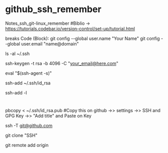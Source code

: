 # github_ssh_remember
Notes_ssh_git-linux_remember
#Biblio -> https://tutorials.codebar.io/version-control/set-up/tutorial.html

breaks Code (Block):
git config --global user.name "Your Name"
git config --global user.email "name@domain"

 ls -al ~/.ssh
 
 ssh-keygen -t rsa -b 4096 -C "your_email@here.com"
 
 eval "$(ssh-agent -s)"
 
 ssh-add ~/.ssh/id_rsa
 
 ssh-add -l
 
 #
 pbcopy < ~/.ssh/id_rsa.pub
 #Copy this on github ->> settings ->> SSH and GPG Key ->> "Add title" and Paste on Key
 
 ssh -T git@github.com
 
 git clone "SSH"
 
 git remote add origin <repository-url>
